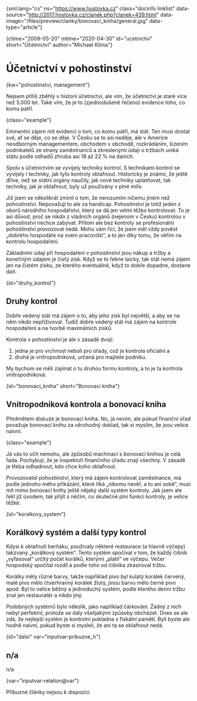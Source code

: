 
{xml:lang="cs" ns="https://www.hostovka.cz" class="docinfo linklist" data-source="http://2017.hostovka.cz/clanek.php?clanek=439.html" data-image="/files/preview/clanky/bonovaci_kniha/general.jpg" data-type="article"}

{ctime="2009-05-20" mtime="2020-04-30" id="ucetnictvi" short="Účetnictví" author="Michael Klíma"}

# Účetnictví v pohostinství

<!-- generated attribute kw by user_updatekw.sh on 2020-07-05, do not edit -->

{kw="pohostinství, management"}

Nejsem příliš zběhlý v historii účetnictví, ale vím, že účetnictví je staré více než 5.000 let. Také vím, že je to (zjednodušeně řečeno) evidence toho, co komu patří.

{class="example"}

Eminentní zájem mít evidenci o tom, co komu patří, má stát. Ten musí dostat své, ať se děje, co se děje. V Česku se to asi neděje, ale v Americe neodborným managementem, obchodem v obchodě, rozkrádáním, šizením podnikatelů ze strany zaměstnanců a zkreslenými údaji o tržbách uniká státu podle odhadů zhruba asi 18 až 22 % na daních.

Spolu s účetnictvím se vyvíjely techniky kontrol. S technikami kontrol se vyvíjely i techniky, jak tyto kontroly oblafnout. Historicky je známo, že ještě dříve, než se státní orgány naučily, jak nové techniky uplatňovat, tak techniky, jak je oblafnout, byly už používány v plné míře.

Již jsem se několikrát zmínil o tom, že nerozumím ničemu jiném než pohostinství. Nepovažuji to ale za handicap. Pohostinství je totiž jeden z oborů národního hospodářství, který se dá jen velmi těžko kontrolovat. To je asi důvod, proč se nikdo z vládních orgánů (nejenom v Česku) kontrolou v pohostinství nechce zabývat. Přitom ale bez kontroly se profesionální pohostinství provozovat nedá. Mohu vám říci, že jsem měl vždy pověst „dobrého hospodáře na svém pracovišti“, a to jen díky tomu, že věřím na kontrolu hospodaření.

Základními údaji při hospodaření v pohostinství jsou nákup a tržby a konečným údajem je čistý zisk. Když se to řekne laicky, tak stát nemá zájem jen na čistém zisku, ze kterého eventuálně, když to dobře dopadne, dostane daň.

{id="druhy_kontrol"}

## Druhy kontrol

Dobře vedený stát má zájem o to, aby jeho zisk byl největší, a aby se na něm nikdo nepřiživoval. Tudíž dobře vedený stát má zájem na kontrole hospodaření a na tvorbě maximálních zisků.

Kontrola v pohostinství je ale v zásadě dvojí:

  1. jedna je pro vrchnost neboli pro úřady, což je kontrola oficiální a
  2. druhá je vnitropodniková, určená pro majitele podniku.

My bychom se měli zajímat o tu druhou formu kontroly, a to je ta kontrola vnitropodniková.

{id="bonovaci_kniha" short="Bonovací kniha"}

## Vnitropodniková kontrola a bonovací kniha

Předmětem diskuze je bonovací kniha. No, já nevím, ale pokud finanční úřad považuje bonovací knihu za věrohodný doklad, tak si myslím, že jsou velice naivní.

{class="example"}

Já vás to učit nemohu, ale způsobů machinací s bonovací knihou je celá řada. Pochybuji, že je inspektoři finančního úřadu znají všechny. V zásadě je třeba odhadnout, kdo chce koho oblafnout.

Provozovatel pohostinství, který má zájem kontrolovat zaměstnance, má podle jednoho mého přikázání, které říká „nikomu nevěř, a to ani sobě“, musí mít mimo bonovací knihy ještě nějaký další systém kontroly. Jak jsem ale řekl již úvodem, tak přijít s něčím, co skutečně plní funkci kontroly, je velice těžké.

{id="koralkovy_system"}

## Korálkový systém a další typy kontrol

Kdysi k oblafnutí berňáku, používaly některé restaurace (a hlavně výčepy) takzvaný „korálkový systém“. Tento systém spočíval v tom, že každý číšník „vyfasoval“ určitý počet korálků, kterými „platil“ ve výčepu. Večer hospodský spočítal rozdíl a podle toho od číšníka zkasíroval tržbu.

Korálky měly různé barvy, takže například pivo byl kulatý korálek červený, malé pivo mělo čtverhranný korálek žlutý, jinou barvu mělo černé pivo apod. Byl to velice běžný a jednoduchý systém, podle kterého denní tržbu znal jen restauratér a nikdo jiný.

Podobných systémů bylo několik, jako například čárkování. Žádný z nich nebyl perfektní, protože se daly všelijakými způsoby obcházet. Dnes se ale zdá, že nejlepší systém je kontrolní pokladna s fiskální pamětí. Byli byste ale hodně naivní, pokud byste si mysleli, že ani ta se oblafnout nedá.

{id="dalsi" var="inputvar-pribuzne_h"}

## n/a

n/a

{var="inputvar-relation@var"}

Příbuzné články nejsou k dispozici

